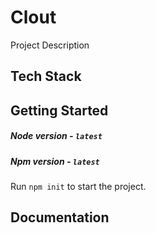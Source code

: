 # Clout
Project Description 

## Tech Stack

## Getting Started
##### Node version - `latest`
##### Npm version - `latest`

Run `npm init` to start the project.

## Documentation
